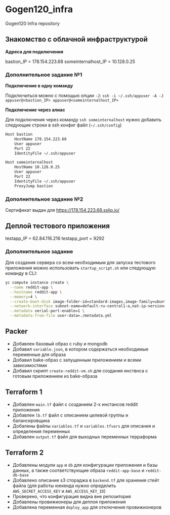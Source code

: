 # Gogen120_infra
Gogen120 Infra repository

## Знакомство с облачной инфраструктурой

**Адреса для подключения**

bastion_IP = 178.154.223.68
someinternalhost_IP = 10.128.0.25

### Дополнительное задание №1

**Подключение в одну команду**

Подключиться можно с помощью опции `-J`: `ssh -i ~/.ssh/appuser -A -J appuser@<bastion_IP> appuser@<someinternalhost_IP>`

**Подключение через алиас**

Для подключения через команду `ssh someinternalhost` нужно добавить следующие строки в ssh конфиг файл (`~/.ssh/config`)

```bash
Host bastion
    HostName 178.154.223.68
    User appuser
    Port 22
    IdentityFile ~/.ssh/appuser

Host someinternalhost
    HostName 10.128.0.25
    User appuser
    Port 22
    IdentityFile ~/.ssh/appuser
    ProxyJump bastion
```

### Дополнительное задание №2

Сертификат выдан для https://178.154.223.68.sslip.io/

## Деплой тестового приложения

testapp_IP = 62.84.116.216
testapp_port = 9292

### Дополнительное задание

Для создания сервера со всем необходимым для запуска тестового приложения можно использовать `startup_script.sh` или следующую команду в CLI:

```bash
yc compute instance create \
  --name reddit-app \
  --hostname reddit-app \
  --memory=4 \
  --create-boot-disk image-folder-id=standard-images,image-family=ubuntu-1604-lts,size=10GB \
  --network-interface subnet-name=default-ru-central1-a,nat-ip-version=ipv4 \
  --metadata serial-port-enable=1 \
  --metadata-from-file user-data=./metadata.yml
```

## Packer

* Добавлен базовый образ с ruby и mongodb
* Добавил `variable.json`, в котором содержаться необходимые переменные для образа
* Добавил bake-образ c запущенным приложением и всеми зависимостями
* Добавил скрипт `create-reddit-vm.sh` для создания инствнса с готовым приложением из bake-образа

## Terraform 1

* Добавлен `main.tf` файл с созданием 2-х инстансов reddit приложения
* Добавлен `lb.tf` файл с описанием целевой группы и балансировщика
* Добалены файлы `variables.tf` и `variables.tfvars` для описания и определения переменных
* Добавлен `output.tf` файл для выходных переменных терраформа

## Terraform 2

* Добавлены модули `app` и `db` для конфигурации приложения и базы данных, а также соответствующие образа `reddit-app-base` и `reddit-db-base`
* Добавлено описание s3 стораджа в `backend.tf` для хранения стейт файла (для работы юекенда нужно определить `AWS_SECRET_ACCESS_KEY` и `AWS_ACCESS_KEY_ID`)
* Проверено, что конфигурация видна вне репозитория
* Добавлены провижионеры для деплоя приложения
* Добавлена переменная `deploy_app` для отключения провижионеров
